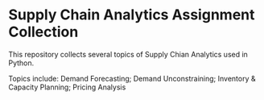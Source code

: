 # Supply Chain Analytics Assignment Collection
This repository collects several topics of Supply Chian Analytics used in Python.




Topics include: Demand Forecasting; Demand Unconstraining; Inventory & Capacity Planning; Pricing Analysis

